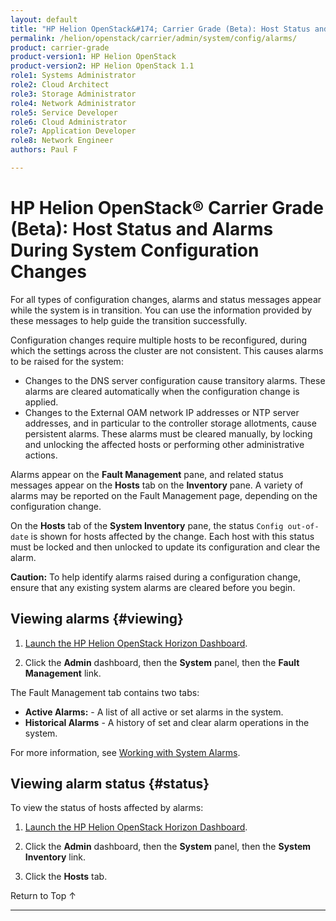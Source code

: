 ```yaml
---
layout: default
title: "HP Helion OpenStack&#174; Carrier Grade (Beta): Host Status and Alarms During System Configuration Changes"
permalink: /helion/openstack/carrier/admin/system/config/alarms/
product: carrier-grade
product-version1: HP Helion OpenStack
product-version2: HP Helion OpenStack 1.1
role1: Systems Administrator 
role2: Cloud Architect 
role3: Storage Administrator 
role4: Network Administrator 
role5: Service Developer 
role6: Cloud Administrator 
role7: Application Developer 
role8: Network Engineer 
authors: Paul F

---
```

<!--UNDER REVISION-->

<script>

function PageRefresh {
onLoad="window.refresh"
}

PageRefresh();

</script>

<!-- <p style="font-size: small;"> <a href="/helion/openstack/carrier/services/imaging/overview/">&#9664; PREV</a> | <a href="/helion/openstack/carrier/services/overview/">&#9650; UP</a> | <a href="/helion/openstack/carrier/services/object/overview/"> NEXT &#9654</a> </p> -->

# HP Helion OpenStack&#174; Carrier Grade (Beta): Host Status and Alarms During System Configuration Changes

<!-- modeled after Wind River Admin Guide -->

For all types of configuration changes, alarms and status messages appear while the system is in transition. You can use the information provided by these messages to help guide the transition successfully.

Configuration changes require multiple hosts to be reconfigured, during which the settings across the cluster are not consistent. This causes alarms to be raised for the system:

* Changes to the DNS server configuration cause transitory alarms. These alarms are cleared automatically when the configuration change is applied.
* Changes to the External OAM network IP addresses or NTP server addresses, and in particular to the controller storage allotments, cause persistent alarms. These alarms must be cleared manually, by locking and unlocking the affected hosts or performing other administrative actions.

Alarms appear on the **Fault Management** pane, and related status messages appear on the **Hosts** tab on the **Inventory** pane. A variety of alarms may be reported on the Fault Management page, depending on the configuration change.

On the **Hosts** tab of the **System Inventory** pane, the status `Config out-of-date` is shown for hosts affected by the change. Each host with this status must be locked and then unlocked to update its configuration and clear the alarm.

**Caution:** To help identify alarms raised during a configuration change, ensure that any existing system alarms are cleared before you begin.

## Viewing alarms {#viewing}

1. [Launch the HP Helion OpenStack Horizon Dashboard](/helion/openstack/carrier/dashboard/login/).

2. Click the **Admin** dashboard, then the **System** panel, then the **Fault Management** link.

The Fault Management tab contains two tabs:

* **Active Alarms:** - A list of all active or set alarms in the system.
* **Historical Alarms** - A history of set and clear alarm operations in the system.

For more information, see [Working with System Alarms](/helion/openstack/carrier/admin/alarms/).

## Viewing alarm status {#status}

To view the status of hosts affected by alarms:

1. [Launch the HP Helion OpenStack Horizon Dashboard](/helion/openstack/carrier/dashboard/login/).

2. Click the **Admin** dashboard, then the **System** panel, then the **System Inventory** link.

3. Click the **Hosts** tab.

<a href="#top" style="padding:14px 0px 14px 0px; text-decoration: none;"> Return to Top &#8593; </a>
 
----